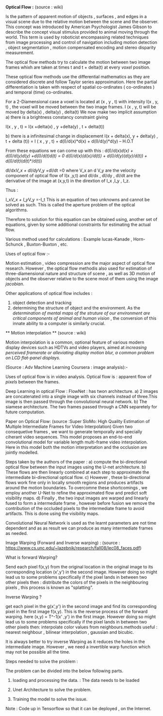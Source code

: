**Optical Flow :** (source : wiki)

Is the pattern of apparent motion of objects , surfaces , and edges in a visual scene due to the relative motion between the scene and the observer. This concept was introduced by American Psychologist James Gibson to describe the concept visual stimulus provided to animal moving through the world.
This term is used by roboticist encompassing related techniques from image processing and control of navigation including motion detection , object segmentation , motion compensated encoding and stereo disparity measurement.

The optical flow methods try to calculate the motion between two image frames whixh are taken at times t and t + delta(t) at every  _voxel_ position.

These optical flow methods use the differential mathematics as they are considered discrete and follow Taylor series approximation. Here the partial differentiation is taken with respect of spatial co-ordinates ( co-ordinates  ) and temporal (time) co-ordinates.

For a 2-Diamensional case a voxel is located at (x , y , t) with intensity  I(x , y, t) , the voxel will be moved between the two image frames.
I (x , y, t) will be moved by delta(x) , delta(y) , delta(t) 
We now make two implicit assumption 
a) there is a brightness constancy constraint 
giving 

I(x , y , t) = I(x +delta(x) , y +delta(y) , t + delta(t))

b) there is a infinitesimal change in displacement 
I(x + delta(x), y + delta(y) , t + delta (t)) =  I ( x , y , t) + d(I)/d(x)*d(x) + d(I)/d(y)*d(y) – H.O.T

From these equations we can come up with this :
d(I)/d(x)*d(x) + d(I)/d(y)*d(y) +d(I)/d(t)*d(t) = 0
d(I)/d(x)*(d(x)/d(t)) + d(I)/d(y)*(d(y)/d(t)) + d(I)/d(t)*(d(t)*/d(t))

dI/dx*V_x + dI/dy*V_y +dI/dt =0
where V_x an d V_y are the velocity component of optical flow of I(x ,y,t) and dI/dx , dI/dy , dI/dt are the derivative of the image at (x,y,t) in the dirextion of I_x ,I_y , I_z.

Thus :

I_x*V_x + I_y*V_y  =-I_t 
This is an equation of two unknowns and cannot be solved as such.
This is called the aperture problem of the optical algorithms.

Therefore to solution for this equation can be obtained using, another set of equations, given by some additional constraints for estimating the actual flow.

Various method used for calculations :
Example lucas-Kanade , Horn-Schunck , Buxton-Buxton , etc.

Uses of optical flow :-

Motion estimation , video compression are the major aspect of optical flow research. However , the optical flow methodis also used for estimation of three-diamensional nature and structure of scene , as well as 3D motion of objects and the observer relative to the scene most of them using the image _jacobian_.

Other applications of optical flow includes :

1. object detection and tracking 
2. determining the structure of object and the environment. As the _determination of mental maps of the struture
   of our environment are critical components of animal and human vision_ , the conversion of this innate ability to a 
   computer is similarly crucial.
 
 
 ** Motion interpolation ** (source : wiki)
 
 Motion interpolation is a common, optional feature of various modern display devices such as HDTVs and video players, aimed at _increasing perceived framerate or alleviating display motion blur, a common problem on LCD flat-panel displays._

(Source : Adv Machine Learning Coursera : image analysis):-


Uses of optical flow is in video analysis.
Optical flow is : apparent flow of _pixels_ between the frames.

Deep Learning in optical Flow :
FlowNet : has twon architecture.
a) 2 images are concatenated into a single image with six channels instead of three.This image is then passed
through the convolutional neural network.
b) The siamese architecture. The two frames passed through a CNN separetely for future computation. 

Paper on Optical Flow:
(source :Super SloMo: High Quality Estimation of Multiple Intermediate Frames
for Video Interpolation)
Given two consequetive frames , we want to generate temporally and specially ciherant video sequences.
This model proposes an end-to-end convolutional model for variable length multi-frame  video interpolation.
Here in this model both the motion interpretation and the occlusion are jointly modelled.

Steps taken by the authors of the paper :
a) compute the bi-directional optical flow between the input images using the U-net architecture.
b) These flows are then linearly combined at each step to approximate the intermediate bi-directional optical flow.
c) However , these bi-directional flows work fine only in locally smooth regions and produces artifacts around the 
motion boundaries. To overcomne these shortcomings , we employ another U-Net to refine the approximated flow and 
predict soft visibility maps.
d) Finally , the two input images are warped and linearly  fused to form a intermediate frame , however before fusion we 
remove the contribution of the occluded pixels to the intermediate frame to avoid artifacts. This is done using the visibility maps.

Convolutional Neural Network is used as the learnt parameters are not time dependent and as as result we can produce as many intermediate frames as needed.


Image Warping (Forward and Inverse warping) :
(source : https://www.cs.unc.edu/~lazebnik/research/fall08/lec08_faces.pdf)

What is forward Warping?

Send each pixel f(x,y) from the original location in the  original image to its corresponding location (x',y') in the second image.
However doing so might lead us to some problems specifically if the pixel lands in between two other pixels then : distribute the colors of the pixels in the neighbouring pixels , this process is known as "splatting".

Inverse Warping ?

get each pixel in the g(x',y') in the second image and find its corresponding pixel in the first image f(x,y). This is the reverse process of the forward warping. here (x,y) = T^-1(x' ,y') in the first image.
However doing so might lead us to some problems specifically if the pixel lands in between two other pixels then: interpolate color values from neighbours.methods useful : nearest neighbour , bilinear interpolation , gaussian and bicubic.

It is always better to try inverse Warping as it reduces the holes in the intermediate image. However , we need a invertible warp function which may not be possible all the time.

Steps needed to solve the problem :

The problem can be divided into the below following parts.

1. loading and processing the data. : The data needs to be loaded


2. Unet Architecture to solve the problem.



3. Training the model to solve the issue.

Note : Code up in Tensorflow so that it can be deployed , on the Internet.

